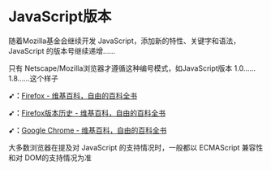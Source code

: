 # JavaScript版本

随着Mozilla基金会继续开发 JavaScript，添加新的特性、关键字和语法，JavaScript 的版本号继续递增……

只有 Netscape/Mozilla浏览器才遵循这种编号模式，如JavaScript版本 1.0……1.8……这个样子

**➹：**[Firefox - 维基百科，自由的百科全书](https://zh.wikipedia.org/wiki/Firefox)

**➹：**[Firefox版本历史 - 维基百科，自由的百科全书](https://zh.wikipedia.org/wiki/Firefox%E7%89%88%E6%9C%AC%E5%8E%86%E5%8F%B2)

**➹：**[Google Chrome - 维基百科，自由的百科全书](https://zh.wikipedia.org/wiki/Google_Chrome#%E7%99%BC%E5%B8%83)

大多数浏览器在提及对 JavaScript 的支持情况时，一般都以 ECMAScript 兼容性和对 DOM的支持情况为准


